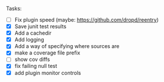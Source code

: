 
Tasks:
- [ ] Fix plugin speed (maybe: https://github.com/dropd/reentry)
- [x] Save junit test results
- [x] Add a cachedir
- [x] Add logging
- [x] Add a way of specifying where sources are
- [x] make a coverage file prefix
- [ ] show cov diffs
- [x] fix failing null test
- [x] add plugin monitor controls
